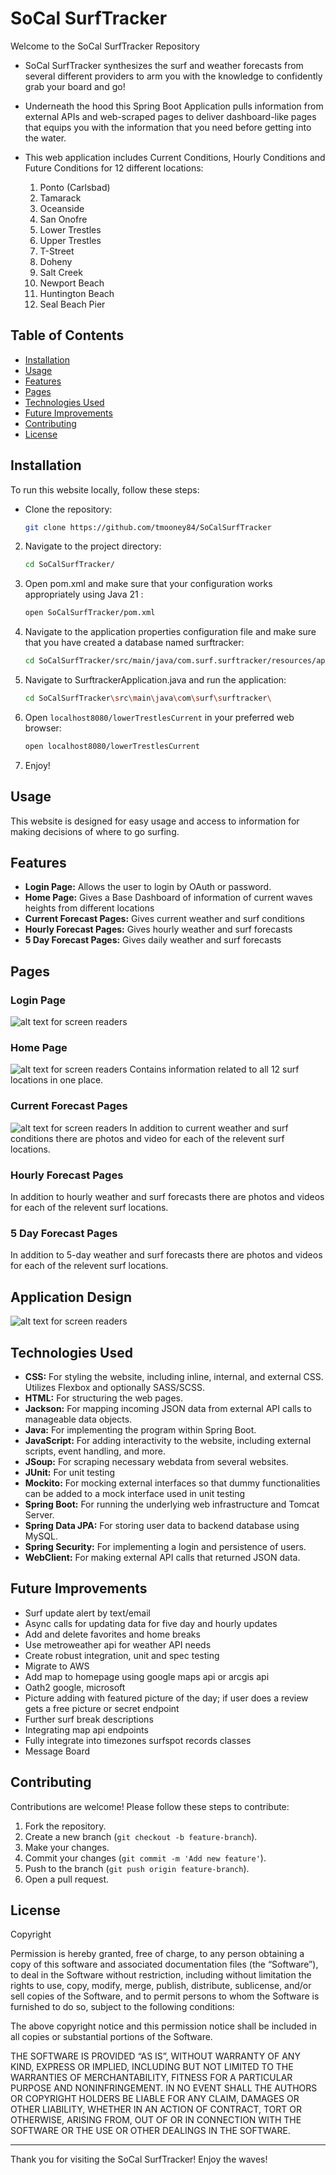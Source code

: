 # SoCal SurfTracker

Welcome to the SoCal SurfTracker Repository
- SoCal SurfTracker synthesizes the surf and weather forecasts from several different providers to arm you with
  the knowledge to confidently grab your board and go! 

- Underneath the hood this Spring Boot Application pulls information from external APIs and web-scraped pages to
  deliver dashboard-like pages that equips you with the information that you need before getting into the water.
- This web application includes Current Conditions, Hourly Conditions and Future Conditions for 12 different
  locations:  
    1. Ponto (Carlsbad)
    2. Tamarack
    3. Oceanside
    4. San Onofre 
    5. Lower Trestles
    6. Upper Trestles
    7. T-Street
    8. Doheny
    9. Salt Creek
    10. Newport Beach
    11. Huntington Beach
    12. Seal Beach Pier



## Table of Contents

- [Installation](#installation)
- [Usage](#usage)
- [Features](#features)
- [Pages](#pages)
- [Technologies Used](#technologies-used)
- [Future Improvements](#future-improvements)
- [Contributing](#contributing)
- [License](#license)

## Installation

To run this website locally, follow these steps:

- Clone the repository:
    ```sh
    git clone https://github.com/tmooney84/SoCalSurfTracker
    ```
2. Navigate to the project directory:
    ```sh
    cd SoCalSurfTracker/
    ```
3. Open pom.xml and make sure that your configuration works appropriately using Java 21 :
    ```sh   
   open SoCalSurfTracker/pom.xml
    ```

3. Navigate to the application properties configuration file and make sure that you have 
   created a database named surftracker:
    ```sh
    cd SoCalSurfTracker/src/main/java/com.surf.surftracker/resources/application.properties
    ```
2. Navigate to SurftrackerApplication.java and run the application:
    ```sh
    cd SoCalSurfTracker\src\main\java\com\surf\surftracker\
    ```
3. Open `localhost8080/lowerTrestlesCurrent` in your preferred web browser:
    ```sh
    open localhost8080/lowerTrestlesCurrent
    ```
4. Enjoy!

## Usage

This website is designed for easy usage and access to information for making decisions of where to go surfing. 

## Features

- **Login Page:** Allows the user to login by OAuth or password.
- **Home Page:** Gives a Base Dashboard of information of current waves heights from different locations
- **Current Forecast Pages:** Gives current weather and surf conditions  
- **Hourly Forecast Pages:** Gives hourly weather and surf forecasts
- **5 Day Forecast Pages:** Gives daily weather and surf forecasts

## Pages

### Login Page
![alt text for screen readers](/readme_imgs/st_login.png "Login Page")

### Home Page
![alt text for screen readers](/readme_imgs/st_dashboard.png "Current Conditions Dashboard Page")
Contains information related to all 12 surf locations in one place.

### Current Forecast Pages
![alt text for screen readers](/readme_imgs/current_sc.png "Surf Spot Current Conditions Page")
In addition to current weather and surf conditions there are photos and video for each of the relevent surf locations.

### Hourly Forecast Pages

In addition to hourly weather and surf forecasts there are photos and videos for each of the relevent surf locations.

### 5 Day Forecast Pages

In addition to 5-day weather and surf forecasts there are photos and videos for each of the relevent surf locations.

## Application Design
![alt text for screen readers](/readme_imgs/data_path.jpg "Application Design")

## Technologies Used
- **CSS:** For styling the website, including inline, internal, and external CSS. Utilizes Flexbox and optionally SASS/SCSS.
- **HTML:** For structuring the web pages.
- **Jackson:** For mapping incoming JSON data from external API calls to manageable data objects.
- **Java:** For implementing the program within Spring Boot.
- **JavaScript:** For adding interactivity to the website, including external scripts, event handling, and more.
- **JSoup:** For scraping necessary webdata from several websites.
- **JUnit:** For unit testing
- **Mockito:** For mocking external interfaces so that dummy functionalities can be added to a mock interface used in unit testing
- **Spring Boot:** For running the underlying web infrastructure and Tomcat Server.
- **Spring Data JPA:** For storing user data to backend database using MySQL.
- **Spring Security:** For implementing a login and persistence of users.
- **WebClient:** For making external API calls that returned JSON data.

## Future Improvements
- Surf update alert by text/email
- Async calls for updating data for five day and hourly updates
- Add and delete favorites and home breaks
- Use metroweather api for weather API needs 
- Create robust integration, unit and spec testing
- Migrate to AWS
- Add map to homepage using google maps api or arcgis api 
- Oath2 google, microsoft
- Picture adding with featured picture of the day; if user does a review gets a free picture or secret endpoint
- Further surf break descriptions
- Integrating map api endpoints
- Fully integrate into timezones surfspot records classes
- Message Board

## Contributing

Contributions are welcome! Please follow these steps to contribute:

1. Fork the repository.
2. Create a new branch (`git checkout -b feature-branch`).
3. Make your changes.
4. Commit your changes (`git commit -m 'Add new feature'`).
5. Push to the branch (`git push origin feature-branch`).
6. Open a pull request.

## License

Copyright <YEAR> <COPYRIGHT HOLDER>

Permission is hereby granted, free of charge, to any person obtaining a copy of this software and associated documentation files (the “Software”), to deal in the Software without restriction, including without limitation the rights to use, copy, modify, merge, publish, distribute, sublicense, and/or sell copies of the Software, and to permit persons to whom the Software is furnished to do so, subject to the following conditions:

The above copyright notice and this permission notice shall be included in all copies or substantial portions of the Software.

THE SOFTWARE IS PROVIDED “AS IS”, WITHOUT WARRANTY OF ANY KIND, EXPRESS OR IMPLIED, INCLUDING BUT NOT LIMITED TO THE WARRANTIES OF MERCHANTABILITY, FITNESS FOR A PARTICULAR PURPOSE AND NONINFRINGEMENT. IN NO EVENT SHALL THE AUTHORS OR COPYRIGHT HOLDERS BE LIABLE FOR ANY CLAIM, DAMAGES OR OTHER LIABILITY, WHETHER IN AN ACTION OF CONTRACT, TORT OR OTHERWISE, ARISING FROM, OUT OF OR IN CONNECTION WITH THE SOFTWARE OR THE USE OR OTHER DEALINGS IN THE SOFTWARE.


---

Thank you for visiting the SoCal SurfTracker! Enjoy the waves!
